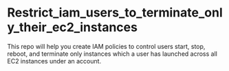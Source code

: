 # Restrict_iam_users_to_terminate_only_their_ec2_instances
This repo will help you create IAM policies to control users start, stop, reboot, and terminate only instances which a user has launched across all EC2 instances under an account.
